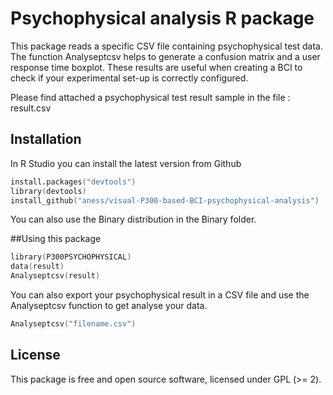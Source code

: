 # Psychophysical analysis R package
This package reads a specific CSV file containing psychophysical test data. The function Analyseptcsv helps to generate a confusion matrix and a user response time boxplot. These results are useful when creating a BCI to check if your experimental set-up is correctly configured.

Please find attached a psychophysical test result sample in the file : result.csv

## Installation

In R Studio you can install the latest version from Github

```s
install.packages("devtools")
library(devtools)
install_github("aness/visual-P300-based-BCI-psychophysical-analysis") 
```
You can also use the Binary distribution in the Binary folder.

##Using this package

```s
library(P300PSYCHOPHYSICAL) 
data(result)
Analyseptcsv(result)
```
You can also export your psychophysical result in a CSV file and use the Analyseptcsv function  to get analyse your data.
```s
Analyseptcsv("filename.csv")
```

## License

This package is free and open source software, licensed under GPL (>= 2).

